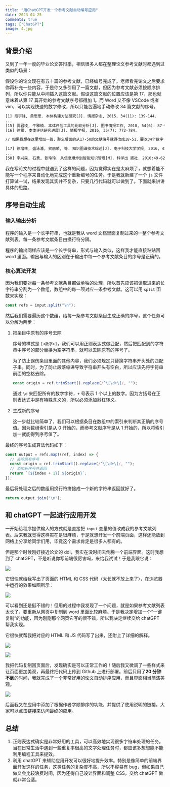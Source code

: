 ```yaml
---
title: "用ChatGPT开发一个参考文献自动编号应用"
date: 2023-04-25
comments: true
tags: ["ChatGPT"]
image: 4.jpg
---
```


## 背景介绍

又到了一年一度的毕业论文答辩季，相信很多人都在整理论文参考文献时都遇到过类似的场景：

假设你的论文现在有五十篇的参考文献，已经编号完成了。老师看完论文之后要求你再补充一些内容，于是你又多引用了一篇文献，但因为参考文献必须按顺序排列，所以你只能从中间插入这篇文献。假设这篇文献的位置应该是第 17，那也就意味着从第 17 篇开始的参考文献序号都得加 1。而 Word 又不像 VSCode 或者 vim，可以实现快速的数字修改，所以只能苦逼地手动修改 34 篇文献的序号。

```txt
[1] 段宇锋, 黄思思. 本体构建方法研究[J]. 情报杂志, 2015, 34(11): 139-144.
...
[15] 贾君枝, 牛雅楠. 本体评估工具的比较分析[J]. 图书情报工作, 2010, 54(6): 87-90.
[16] 徐雷. 本体评估研究进展[J]. 情报学报, 2016, 35(7): 772-784.

// 如果我想在这里增加一篇，那么后面的从17-50的文献编号就得改成18-51，要改34个数字！

[17] 徐增林, 盛泳潘, 贺丽荣, 等. 知识图谱技术综述[J]. 电子科技大学学报, 2016, 45(04): 589-606.
...
[50] 李兴森, 石勇, 张玲玲. 从信息爆炸到智能知识管理[M]. 科学出 版社. 2010:49-62.
```

我在写论文的过程中就遇到了这样的问题，因为觉得实在是太麻烦了，就想着能不能写一个程序来自动化地完成这个重新编号的任务。于是我就新建了一个 `js` 文件打算试一试，结果发现其实并不复杂，只要几行代码就可以做到了。下面就来讲讲具体的思路。

## 序号自动生成

### 输入输出分析

程序的输入是一个长字符串，也就是我从 word 文档里面复制过来的一整个参考文献列表。每一条参考文献条目由换行符分隔。

程序的输出同样应该是一个长字符串，形式与输入类似，这样我才能直接粘贴回 word 里面。输出与输入的区别在于输出中每一个参考文献条目的序号是正确的。

### 核心算法开发

因为我们要对每一条参考文献条目都做单独的处理，所以首先应该把读取进来的长字符串分割为一个数组，数组中的每一项对应一条参考文献。这可以用 `split` 函数来实现：

```js
const refs = input.split("\n");
```

然后我们需要遍历这个数组，给每一条参考文献条目生成正确的序号，这个任务可以分解为两步：

1. 把条目中原有的序号去除

   序号的样式是 `[<数字>]`，我们可以用正则表达式做匹配，然后把匹配到的字符串中序号的部分替换为空字符串，就可以去除原有的序号了。

   为了防止误伤条目里面的其他内容，我们必须规定只替换字符串开头处的匹配子串。同时，为了防止段落缩进导致字符串开头有空白，所以应该先将字符串前面的空格去除。

   ```js
   const origin = ref.trimStart().replace(/^\[\d+\]/, "");
   ```

   通过 `\d` 来匹配所有的数字字符，`+` 号表示 1 个以上的数字。因为方括号在正则表达式中是有特殊含义的，所以必须添加斜杠转义。

2. 生成新的序号

   这一步就比较简单了，我们可以根据条目在数组中的索引来判断其正确的序号值。因为数组索引是从 0 开始的，而参考文献序号是从 1 开始的，所以将索引加一就能得到序号值了。

最终的序号生成算法代码如下：

```js
const output = refs.map((ref, index) => {
  // 去除原有序号
  const origin = ref.trimStart().replace(/^\[\d+\]/, "");
  // 添加新序号并返回
  return `[${index + 1}] ${origin}`;
});
```

最后将处理之后的数组用换行符拼接成一个新的字符串返回就好了。

```js
return output.join("\n");
```

## 和 chatGPT 一起进行应用开发

一开始给程序提供输入的方式就是直接把 `input` 变量的值改成我的参考文献列表。后来我就觉得这样实在是很麻烦，于是就想开发一个前端页面，这样还能放到网络上分享给同学们用，毕竟这个需求肯定是很多人都有的。

但是那个时候刚好接近论文的 ddl，我实在没时间去倒腾一个前端界面。这时我想到了 chatGPT，不是听说你写前端很厉害吗，来给我试试！于是我跟它说：

![](0.jpg)

它很快就给我写出了页面的 HTML 和 CSS 代码（太长就不放上来了），在浏览器中运行的效果如图所示：

![](1.jpg)

可以看到还是挺不错的！但用的过程中我发现了一个问题，就是如果参考文献列表太长了，要重新从网页中复制到 word 里面比较麻烦。于是我决定增加一个“一键复制”的功能，因为刚刚那个网页它写的很不错，所以我决定继续交给 chatGPT 帮我实现。

它很快就帮我把对应的 HTML 和 JS 代码写了出来，还附上了详细的解释。

![](2.jpg)

![](3.jpg)

我把代码复制回页面后，发现确实是可以正常工作的！随后我又微调了一些样式来让页面更加美观，再最终把代码上传到 Github 上进行部署。前后只用了**20 分钟不到**的时间，我就完成了一个非常好用的论文自动排序应用，而且界面相当简洁美观。

![](4.jpg)

后面我又在应用中添加了根据作者字顺排序的功能，并提供了使用说明的链接。大家可以点击[链接](https://wzkmaster.github.io/thesis-reference-tool/)来访问最终的应用。

## 总结

1. 正则表达式确实是非常好用的工具，可以高效地实现很多字符串处理的任务。当在日常生活中遇到一些重复率很高的文字处理任务时，都应该多想想能不能利用编程工具来提效。
2. 利用 chatGPT 来辅助应用开发可以很好地提升效率。特别是像简单的前端界面开发这样的任务，这类任务的复杂度不高，所以不容易有 bug，但如果自己做又会比较浪费时间，因为还得自己设计界面和调整 CSS，交给 chatGPT 做就非常合适。
